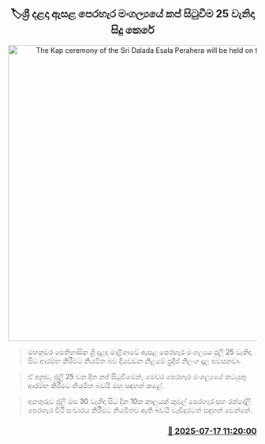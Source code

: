 <p align='center'><b><h2 align='center' title='The Kap ceremony of the Sri Dalada Esala Perahera will be held on the 25th.'>🏷ශ්‍රී දළදා ඇසළ පෙරහැර මංගල්‍යයේ කප් සිටුවීම 25 වැනිදා සිදු කෙරේ</h2></b></p>
<p align='center'><img src='https://helakuru.sgp1.cdn.digitaloceanspaces.com/esana/images/lib/dalada-perahara.jpg' width='600' alt='The Kap ceremony of the Sri Dalada Esala Perahera will be held on the 25th.'></p>

> මහනුවර ඓතිහාසික ශ්‍රී දළදා මාළිගාවේ ඇසළ පෙරහැර මංගල්‍යය ජූලි 25 වැනිදා සිට ආරම්භ කිරීමට නියමිත බව දියවඩන නිළමේ ප්‍රදීප් නිලංග දෑල පවසනවා.

> ඒ අනුව, ජූලි 25 වන දින කප් සිටුවීමෙන්, මෙවර පෙරහැර මංගල්‍යයේ කටයුතු ආරම්භ කිරීමට නියමිත බවයි ඔහු සඳහන් කළේ.

> අනතුරුව ජූලි මස 30 වැනිදා සිට දින 10ක කාලයක් කුඹල් පෙරහැර සහ රන්දෝලි පෙරහැර වීථි සංචාරය කිරීමට නියමිතව ඇති බවයි වැඩිදුරටත් සඳහන් වෙන්නේ.



<h3 align='right'><a href='https://www.helakuru.lk/esana/p/111930/'>📅 2025-07-17 11:20:00</a></h3>

